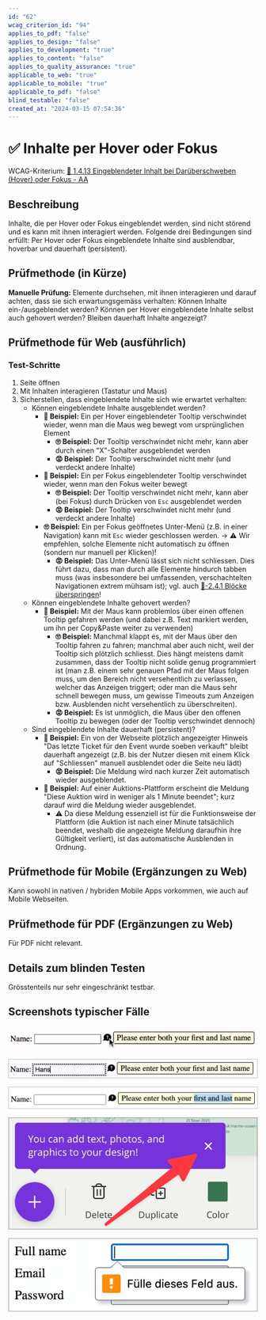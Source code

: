 ```yaml
---
id: "62"
wcag_criterion_id: "94"
applies_to_pdf: "false"
applies_to_design: "false"
applies_to_development: "true"
applies_to_content: "false"
applies_to_quality_assurance: "true"
applicable_to_web: "true"
applicable_to_mobile: "true"
applicable_to_pdf: "false"
blind_testable: "false"
created_at: "2024-03-15 07:54:36"
---
```


# ✅ Inhalte per Hover oder Fokus

WCAG-Kriterium: [📜 1.4.13 Eingeblendeter Inhalt bei Darüberschweben (Hover) oder Fokus - AA](..)

## Beschreibung

Inhalte, die per Hover oder Fokus eingeblendet werden, sind nicht störend und es kann mit ihnen interagiert werden. Folgende drei Bedingungen sind erfüllt: Per Hover oder Fokus eingeblendete Inhalte sind ausblendbar, hoverbar und dauerhaft (persistent).

## Prüfmethode (in Kürze)

**Manuelle Prüfung:** Elemente durchsehen, mit ihnen interagieren und darauf achten, dass sie sich erwartungsgemäss verhalten: Können Inhalte ein-/ausgeblendet werden? Können per Hover eingeblendete Inhalte selbst auch gehovert werden? Bleiben dauerhaft Inhalte angezeigt?

## Prüfmethode für Web (ausführlich)

### Test-Schritte

1. Seite öffnen
1. Mit Inhalten interagieren (Tastatur und Maus)
1. Sicherstellen, dass eingeblendete Inhalte sich wie erwartet verhalten:
    - Können eingeblendete Inhalte ausgeblendet werden?
        - **🙂 Beispiel:** Ein per Hover eingeblendeter Tooltip verschwindet wieder, wenn man die Maus weg bewegt vom ursprünglichen Element
            - **🙄 Beispiel:** Der Tooltip verschwindet nicht mehr, kann aber durch einen "X"-Schalter ausgeblendet werden
            - **😡 Beispiel:** Der Tooltip verschwindet nicht mehr (und verdeckt andere Inhalte)
        - **🙂 Beispiel:** Ein per Fokus eingeblendeter Tooltip verschwindet wieder, wenn man den Fokus weiter bewegt
            - **🙄 Beispiel:** Der Tooltip verschwindet nicht mehr, kann aber (bei Fokus) durch Drücken von `Esc` ausgeblendet werden
            - **😡 Beispiel:** Der Tooltip verschwindet nicht mehr (und verdeckt andere Inhalte)
        - **🙄 Beispiel:** Ein per Fokus geöffnetes Unter-Menü (z.B. in einer Navigation) kann mit `Esc` wieder geschlossen werden. → ⚠️ Wir empfehlen, solche Elemente nicht automatisch zu öffnen (sondern nur manuell per Klicken)!
            - **😡 Beispiel:** Das Unter-Menü lässt sich nicht schliessen. Dies führt dazu, dass man durch alle Elemente hindurch tabben muss (was insbesondere bei umfassenden, verschachtelten Navigationen extrem mühsam ist); vgl. auch [📜-2.4.1 Blöcke überspringen](/de/wcag/2.4.1-bloecke-ueberspringen)!
    - Können eingeblendete Inhalte gehovert werden?
        - **🙂 Beispiel:** Mit der Maus kann problemlos über einen offenen Tooltip gefahren werden (und dabei z.B. Text markiert werden, um ihn per Copy&Paste weiter zu verwenden)
            - **🙄 Beispiel:** Manchmal klappt es, mit der Maus über den Tooltip fahren zu fahren; manchmal aber auch nicht, weil der Tooltip sich plötzlich schliesst. Dies hängt meistens damit zusammen, dass der Tooltip nicht solide genug programmiert ist (man z.B. einem sehr genauen Pfad mit der Maus folgen muss, um den Bereich nicht versehentlich zu verlassen, welcher das Anzeigen triggert; oder man die Maus sehr schnell bewegen muss, um gewisse Timeouts zum Anzeigen bzw. Ausblenden nicht versehentlich zu überschreiten).
            - **😡 Beispiel:** Es ist unmöglich, die Maus über den offenen Tooltip zu bewegen (oder der Tooltip verschwindet dennoch)
    - Sind eingeblendete Inhalte dauerhaft (persistent)?
        - **🙂 Beispiel:** Ein von der Webseite plötzlich angezeigter Hinweis "Das letzte Ticket für den Event wurde soeben verkauft" bleibt dauerhaft angezeigt (z.B. bis der Nutzer diesen mit einem Klick auf "Schliessen" manuell ausblendet oder die Seite neu lädt)
            - **😡 Beispiel:** Die Meldung wird nach kurzer Zeit automatisch wieder ausgeblendet.
        - **🙂 Beispiel:** Auf einer Auktions-Plattform erscheint die Meldung "Diese Auktion wird in weniger als 1 Minute beendet"; kurz darauf wird die Meldung wieder ausgeblendet.
            - ⚠️ Da diese Meldung essenziell ist für die Funktionsweise der Plattform (die Auktion ist nach einer Minute tatsächlich beendet, weshalb die angezeigte Meldung daraufhin ihre Gültigkeit verliert), ist das automatische Ausblenden in Ordnung.

## Prüfmethode für Mobile (Ergänzungen zu Web)

Kann sowohl in nativen / hybriden Mobile Apps vorkommen, wie auch auf Mobile Webseiten.

## Prüfmethode für PDF (Ergänzungen zu Web)

Für PDF nicht relevant.

## Details zum blinden Testen

Grösstenteils nur sehr eingeschränkt testbar.

## Screenshots typischer Fälle

![Ein Tooltip, der bei Hover angezeigt wird](images/ein-tooltip-der-bei-hover-angezeigt-wird.png)

![Ein Tooltip, der bei Fokus eines Eingabefelds angezeigt wird](images/ein-tooltip-der-bei-fokus-eines-eingabefelds-angezeigt-wird.png)

![Hoverbarer Tooltip, der entsprechend auch das Selektieren von Textinhalt erlaubt](images/hoverbarer-tooltip-der-entsprechend-auch-das-selektieren-von-textinhalt-erlaubt.png)

![Ein Tooltip mit "X"-Schalter zum gezielten Schliessen](images/ein-tooltip-mit-x-schalter-zum-gezielten-schliessen.png)

![Eine Fehlermeldung bei fehlerhafter Eingabe als Tooltip](images/eine-fehlermeldung-bei-fehlerhafter-eingabe-als-tooltip.png)